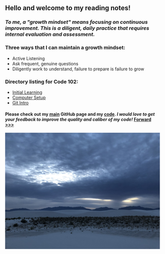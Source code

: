 
## Hello and welcome to my reading notes!

### *To me, a "growth mindset" means focusing on continuous improvement. This is a diligent, daily practice that requires internal evaluation and assessment.*

### Three ways that I can maintain a growth mindset:
  - Active Listening
  - Ask frequent, genuine questions
  - Diligently work to understand, failure to prepare is failure to grow

### Directory listing for Code 102:
  - [Initial Learning](/initial_learning.md)
  - [Computer Setup](/computer_setup.md)
  - [Git Intro](/git_intro.md)
  

#### Please check out my [main](https://skipmcgee.github.io) GitHub page and my [code](https://github.com/skipmcgee). *I would love to get your feedback to improve the quality and caliber of my code!*  [Forward >>>](initial_learning.md)

![White Sands, New Mexico](/images/whitesands.jpg)
